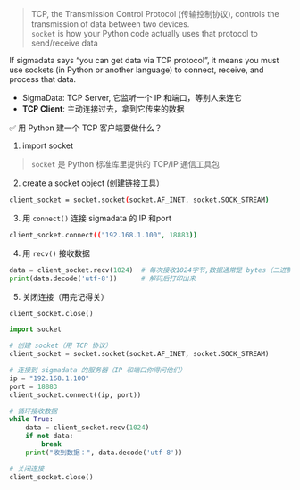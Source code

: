 > TCP, the Transmission Control Protocol (传输控制协议), controls the transmission of data between two devices. \
> `socket` is how your Python code actually uses that protocol to send/receive data

If sigmadata says “you can get data via TCP protocol”,
it means you must use sockets (in Python or another language) to connect, receive, and process that data.

- SigmaData: TCP Server, 它监听一个 IP 和端口，等别人来连它
- **TCP Client**: 主动连接过去，拿到它传来的数据

✅ 用 Python 建一个 TCP 客户端要做什么？
1. import socket
> `socket` 是 Python 标准库里提供的 TCP/IP 通信工具包
2. create a socket object (创建链接工具）
```bash
client_socket = socket.socket(socket.AF_INET, socket.SOCK_STREAM)
```
3. 用 `connect()` 连接 sigmadata 的 IP 和port
```bash
client_socket.connect(("192.168.1.100", 18883))
```
4. 用 `recv()` 接收数据
```python
data = client_socket.recv(1024)  # 每次接收1024字节,数据通常是 bytes（二进制）格式,所以需要decode
print(data.decode('utf-8'))      # 解码后打印出来
```
5. 关闭连接（用完记得关）
```python
client_socket.close()
```

```python
import socket

# 创建 socket（用 TCP 协议）
client_socket = socket.socket(socket.AF_INET, socket.SOCK_STREAM)

# 连接到 sigmadata 的服务器（IP 和端口你得问他们）
ip = "192.168.1.100"
port = 18883
client_socket.connect((ip, port))

# 循环接收数据
while True:
    data = client_socket.recv(1024)
    if not data:
        break
    print("收到数据：", data.decode('utf-8'))

# 关闭连接
client_socket.close()
```

